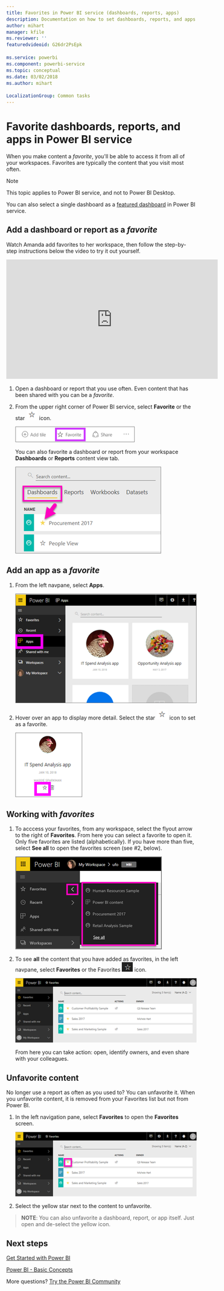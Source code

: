 ```yaml
---
title: Favorites in Power BI service (dashboards, reports, apps)
description: Documentation on how to set dashboards, reports, and apps as favorites in Power BI service
author: mihart
manager: kfile
ms.reviewer: ''
featuredvideoid: G26dr2PsEpk

ms.service: powerbi
ms.component: powerbi-service
ms.topic: conceptual
ms.date: 03/02/2018
ms.author: mihart

LocalizationGroup: Common tasks
---
```

# Favorite dashboards, reports, and apps in Power BI service
When you make content a *favorite*,  you'll be able to access it from all of your workspaces.  Favorites are typically the content that you visit most often.

> [!NOTE]
> This topic applies to Power BI service, and not to Power BI Desktop.
> 
> 

You can also select a single dashboard as a [featured dashboard](service-dashboard-featured.md) in Power BI service.

## Add a dashboard or report as a *favorite*
Watch Amanda add favorites to her workspace, then follow the step-by-step instructions below the video to try it out yourself.

<iframe width="560" height="315" src="https://www.youtube.com/embed/G26dr2PsEpk" frameborder="0" allowfullscreen></iframe>


1. Open a dashboard or report that you use often. Even content that has been shared with you can be a *favorite*.
2. From the upper right corner of Power BI service, select **Favorite** or the star ![star icon](media/service-dashboard-favorite/power-bi-favorite-icon.png)  icon.
   
   ![Favorite icon](media/service-dashboard-favorite/powerbi-dashboard-favorite.png)
   
   You can also favorite a dashboard or report from your workspace **Dashboards** or **Reports** content view tab.
   
   ![Dashboard tab with yellow star](media/service-dashboard-favorite/power-bi-dashboard-favorite.png)

## Add an app as a *favorite*

1. From the left navpane, select **Apps**.

   ![dashboard](media/service-dashboard-favorite/power-bi-favorite-apps.png)

2. Hover over an app to display more detail.  Select the star ![star icon](media/service-dashboard-favorite/power-bi-favorite-icon.png)  icon to set as a favorite.
   
   ![hover over app](media/service-dashboard-favorite/power-bi-favorite-app.png)

## Working with *favorites*
1. To acccess your favorites, from any workspace, select the flyout arrow to the right of **Favorites**.  From here you can select a favorite to open it. Only five favorites are listed (alphabetically). If you have more than five, select **See all** to open the favorites screen (see #2, below). 
   
   ![Favorites flyout](media/service-dashboard-favorite/power-bi-favorite-flyout-new.png)
2. To see **all** the content that you have added as favorites, in the left navpane, select **Favorites** or the Favorites ![star icon](media/service-dashboard-favorite/power-bi-favorites-icon.png)  icon.  
   
    ![favorite window](media/service-dashboard-favorite/power-bi-favorites-screen.png)
   
   From here you can take action: open, identify owners, and even share with your  colleagues.

## Unfavorite content
No longer use a report as often as you used to?  You can unfavorite it. When you unfavorite content, it is removed from your Favorites list but not from Power BI.

1. In the left navigation pane, select **Favorites** to open the **Favorites** screen.
   
   ![Favorites screen](media/service-dashboard-favorite/power-bi-unfavorites-screen.png)
2. Select the yellow star next to the content to unfavorite.

> **NOTE**: You can also unfavorite a dashboard, report, or app itself. Just open and de-select the yellow icon.   
> 
> 

## Next steps
[Get Started with Power BI](service-get-started.md)

[Power BI - Basic Concepts](service-basic-concepts.md)

More questions? [Try the Power BI Community](http://community.powerbi.com/)

